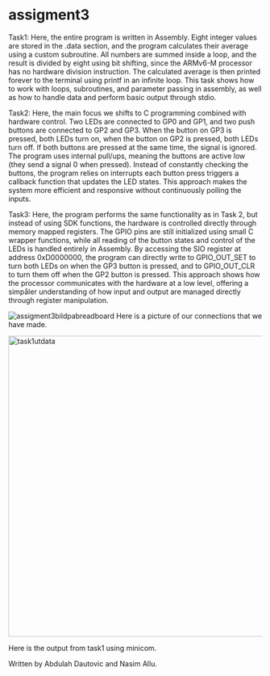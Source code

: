 # assigment3

Task1:
Here, the entire program is written in Assembly. Eight integer values are stored in the .data section, and the program calculates their average using a custom subroutine. All numbers are summed inside a loop, and the result is divided by eight using bit shifting, since the ARMv6-M processor has no hardware division instruction. The calculated average is then printed forever to the terminal using printf in an infinite loop. This task shows how to work with loops, subroutines, and parameter passing in assembly, as well as how to handle data and perform basic output through stdio.

Task2:
Here, the main focus we shifts to C programming combined with hardware control. Two LEDs are connected to GP0 and GP1, and two push buttons are connected to GP2 and GP3. When the button on GP3 is pressed, both LEDs turn on, when the button on GP2 is pressed, both LEDs turn off. If both buttons are pressed at the same time, the signal is ignored. The program uses internal pull/ups, meaning the buttons are active low (they send a signal 0 when pressed). Instead of constantly checking the buttons, the program relies on interrupts each button press triggers a callback function that updates the LED states. This approach makes the system more efficient and responsive without continuously polling the inputs.

Task3:
Here, the program performs the same functionality as in Task 2, but instead of using SDK functions, the hardware is controlled directly through memory mapped registers. The GPIO pins are still initialized using small C wrapper functions, while all reading of the button states and control of the LEDs is handled entirely in Assembly. By accessing the SIO register at address 0xD0000000, the program can directly write to GPIO_OUT_SET to turn both LEDs on when the GP3 button is pressed, and to GPIO_OUT_CLR to turn them off when the GP2 button is pressed. This approach shows how the processor communicates with the hardware at a low level, offering a simpåler understanding of how input and output are managed directly through register manipulation.

![assigment3bildpabreadboard](https://github.com/user-attachments/assets/84a92e53-7ed5-48a0-95a6-d701965a8d42)
Here is a picture of our connections that we have made. 

<img width="796" height="596" alt="task1utdata" src="https://github.com/user-attachments/assets/0a89d2cf-d43e-4c06-8a31-6db1217d4624" />

Here is the output from task1 using minicom.

Written by Abdulah Dautovic and Nasim Allu.

